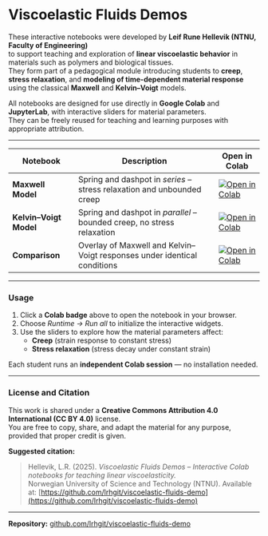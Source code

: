 # Viscoelastic Fluids Demos

These interactive notebooks were developed by **Leif Rune Hellevik (NTNU, Faculty of Engineering)**  
to support teaching and exploration of **linear viscoelastic behavior** in materials such as polymers and biological tissues.  
They form part of a pedagogical module introducing students to **creep**, **stress relaxation**, and **modeling of time-dependent material response** using the classical **Maxwell** and **Kelvin–Voigt** models.

All notebooks are designed for use directly in **Google Colab** and **JupyterLab**, with interactive sliders for material parameters.  
They can be freely reused for teaching and learning purposes with appropriate attribution.

---

| Notebook | Description | Open in Colab |
|-----------|--------------|----------------|
| **Maxwell Model** | Spring and dashpot in *series* – stress relaxation and unbounded creep | [![Open in Colab](https://colab.research.google.com/assets/colab-badge.svg)](https://colab.research.google.com/github/lrhgit/viscoelastic-fluids-demo/blob/main/maxwell_model.ipynb) |
| **Kelvin–Voigt Model** | Spring and dashpot in *parallel* – bounded creep, no stress relaxation | [![Open in Colab](https://colab.research.google.com/assets/colab-badge.svg)](https://colab.research.google.com/github/lrhgit/viscoelastic-fluids-demo/blob/main/kelvin_voigt_model.ipynb) |
| **Comparison** | Overlay of Maxwell and Kelvin–Voigt responses under identical conditions | [![Open in Colab](https://colab.research.google.com/assets/colab-badge.svg)](https://colab.research.google.com/github/lrhgit/viscoelastic-fluids-demo/blob/main/comparison.ipynb) |

---

### Usage
1. Click a **Colab badge** above to open the notebook in your browser.  
2. Choose *Runtime → Run all* to initialize the interactive widgets.  
3. Use the sliders to explore how the material parameters affect:
   - **Creep** (strain response to constant stress)
   - **Stress relaxation** (stress decay under constant strain)

Each student runs an **independent Colab session** — no installation needed.

---

### License and Citation
This work is shared under a **Creative Commons Attribution 4.0 International (CC BY 4.0)** license.  
You are free to copy, share, and adapt the material for any purpose, provided that proper credit is given.

**Suggested citation:**
> Hellevik, L.R. (2025). *Viscoelastic Fluids Demos – Interactive Colab notebooks for teaching linear viscoelasticity.*  
> Norwegian University of Science and Technology (NTNU). Available at: [https://github.com/lrhgit/viscoelastic-fluids-demo](https://github.com/lrhgit/viscoelastic-fluids-demo)

---

**Repository:** [github.com/lrhgit/viscoelastic-fluids-demo](https://github.com/lrhgit/viscoelastic-fluids-demo)






















